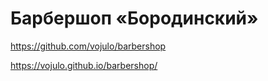 # Барбершоп «Бородинский»

https://github.com/vojulo/barbershop

https://vojulo.github.io/barbershop/
